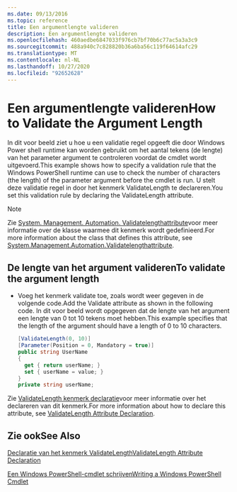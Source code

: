 ```yaml
---
ms.date: 09/13/2016
ms.topic: reference
title: Een argumentlengte valideren
description: Een argumentlengte valideren
ms.openlocfilehash: 460aedbe6847033f976cb7bf70b6c77ac5a3a3c9
ms.sourcegitcommit: 488a940c7c828820b36a6ba56c119f64614afc29
ms.translationtype: MT
ms.contentlocale: nl-NL
ms.lasthandoff: 10/27/2020
ms.locfileid: "92652628"
---
```

# <a name="how-to-validate-the-argument-length"></a><span data-ttu-id="0db48-103">Een argumentlengte valideren</span><span class="sxs-lookup"><span data-stu-id="0db48-103">How to Validate the Argument Length</span></span>

<span data-ttu-id="0db48-104">In dit voor beeld ziet u hoe u een validatie regel opgeeft die door Windows Power shell runtime kan worden gebruikt om het aantal tekens (de lengte) van het parameter argument te controleren voordat de cmdlet wordt uitgevoerd.</span><span class="sxs-lookup"><span data-stu-id="0db48-104">This example shows how to specify a validation rule that the Windows PowerShell runtime can use to check the number of characters (the length) of the parameter argument before the cmdlet is run.</span></span> <span data-ttu-id="0db48-105">U stelt deze validatie regel in door het kenmerk ValidateLength te declareren.</span><span class="sxs-lookup"><span data-stu-id="0db48-105">You set this validation rule by declaring the ValidateLength attribute.</span></span>

> [!NOTE]
> <span data-ttu-id="0db48-106">Zie [System. Management. Automation. Validatelengthattribute](/dotnet/api/System.Management.Automation.ValidateLengthAttribute)voor meer informatie over de klasse waarmee dit kenmerk wordt gedefinieerd.</span><span class="sxs-lookup"><span data-stu-id="0db48-106">For more information about the class that defines this attribute, see [System.Management.Automation.Validatelengthattribute](/dotnet/api/System.Management.Automation.ValidateLengthAttribute).</span></span>

## <a name="to-validate-the-argument-length"></a><span data-ttu-id="0db48-107">De lengte van het argument valideren</span><span class="sxs-lookup"><span data-stu-id="0db48-107">To validate the argument length</span></span>

- <span data-ttu-id="0db48-108">Voeg het kenmerk validate toe, zoals wordt weer gegeven in de volgende code.</span><span class="sxs-lookup"><span data-stu-id="0db48-108">Add the Validate attribute as shown in the following code.</span></span> <span data-ttu-id="0db48-109">In dit voor beeld wordt opgegeven dat de lengte van het argument een lengte van 0 tot 10 tekens moet hebben.</span><span class="sxs-lookup"><span data-stu-id="0db48-109">This example specifies that the length of the argument should have a length of 0 to 10 characters.</span></span>

    ```csharp
    [ValidateLength(0, 10)]
    [Parameter(Position = 0, Mandatory = true)]
    public string UserName
    {
      get { return userName; }
      set { userName = value; }
    }
    private string userName;
    ```

<span data-ttu-id="0db48-110">Zie [ValidateLength kenmerk declaratie](./validatelength-attribute-declaration.md)voor meer informatie over het declareren van dit kenmerk.</span><span class="sxs-lookup"><span data-stu-id="0db48-110">For more information about how to declare this attribute, see [ValidateLength Attribute Declaration](./validatelength-attribute-declaration.md).</span></span>

## <a name="see-also"></a><span data-ttu-id="0db48-111">Zie ook</span><span class="sxs-lookup"><span data-stu-id="0db48-111">See Also</span></span>

[<span data-ttu-id="0db48-112">Declaratie van het kenmerk ValidateLength</span><span class="sxs-lookup"><span data-stu-id="0db48-112">ValidateLength Attribute Declaration</span></span>](./validatelength-attribute-declaration.md)

[<span data-ttu-id="0db48-113">Een Windows PowerShell-cmdlet schrijven</span><span class="sxs-lookup"><span data-stu-id="0db48-113">Writing a Windows PowerShell Cmdlet</span></span>](./writing-a-windows-powershell-cmdlet.md)
